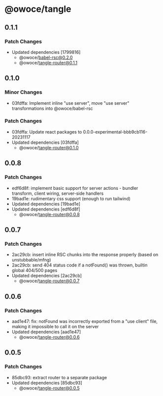 # @owoce/tangle

## 0.1.1

### Patch Changes

- Updated dependencies [1799816]
  - @owoce/babel-rsc@0.2.0
  - @owoce/tangle-router@0.1.1

## 0.1.0

### Minor Changes

- 03fdffa: Implement inline "use server", move "use server" transformations into @owoce/babel-rsc

### Patch Changes

- 03fdffa: Update react packages to 0.0.0-experimental-bbb9cb116-20231117
- Updated dependencies [03fdffa]
  - @owoce/tangle-router@0.1.0

## 0.0.8

### Patch Changes

- edf6d8f: implement basic support for server actions - bundler transform, client wiring, server-side handlers
- 19bad1e: rudimentary css support (enough to run tailwind)
- Updated dependencies [19bad1e]
- Updated dependencies [edf6d8f]
  - @owoce/tangle-router@0.0.8

## 0.0.7

### Patch Changes

- 2ac29cb: insert inline RSC chunks into the response properly (based on unstubbable/mfng)
- 2ac29cb: send 404 status code if a notFound() was thrown, builtin global 404/500 pages
- Updated dependencies [2ac29cb]
  - @owoce/tangle-router@0.0.7

## 0.0.6

### Patch Changes

- aad1e47: fix: notFound was incorrectly exported from a "use client" file, making it impossible to call it on the server
- Updated dependencies [aad1e47]
  - @owoce/tangle-router@0.0.6

## 0.0.5

### Patch Changes

- 85dbc93: extract router to a separate package
- Updated dependencies [85dbc93]
  - @owoce/tangle-router@0.0.5
